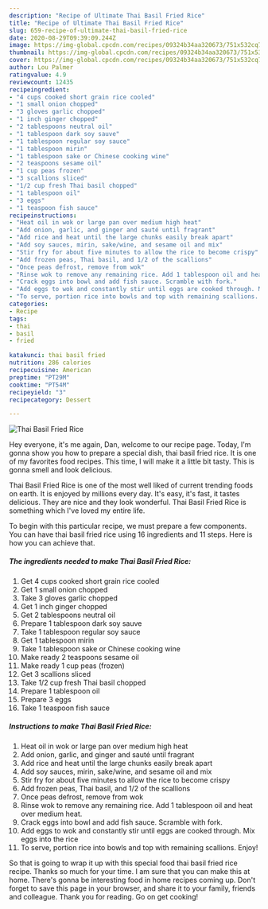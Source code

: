 ```yaml
---
description: "Recipe of Ultimate Thai Basil Fried Rice"
title: "Recipe of Ultimate Thai Basil Fried Rice"
slug: 659-recipe-of-ultimate-thai-basil-fried-rice
date: 2020-08-29T09:39:09.244Z
image: https://img-global.cpcdn.com/recipes/09324b34aa320673/751x532cq70/thai-basil-fried-rice-recipe-main-photo.jpg
thumbnail: https://img-global.cpcdn.com/recipes/09324b34aa320673/751x532cq70/thai-basil-fried-rice-recipe-main-photo.jpg
cover: https://img-global.cpcdn.com/recipes/09324b34aa320673/751x532cq70/thai-basil-fried-rice-recipe-main-photo.jpg
author: Lou Palmer
ratingvalue: 4.9
reviewcount: 12435
recipeingredient:
- "4 cups cooked short grain rice cooled"
- "1 small onion chopped"
- "3 gloves garlic chopped"
- "1 inch ginger chopped"
- "2 tablespoons neutral oil"
- "1 tablespoon dark soy sauve"
- "1 tablespoon regular soy sauce"
- "1 tablespoon mirin"
- "1 tablespoon sake or Chinese cooking wine"
- "2 teaspoons sesame oil"
- "1 cup peas frozen"
- "3 scallions sliced"
- "1/2 cup fresh Thai basil chopped"
- "1 tablespoon oil"
- "3 eggs"
- "1 teaspoon fish sauce"
recipeinstructions:
- "Heat oil in wok or large pan over medium high heat"
- "Add onion, garlic, and ginger and sauté until fragrant"
- "Add rice and heat until the large chunks easily break apart"
- "Add soy sauces, mirin, sake/wine, and sesame oil and mix"
- "Stir fry for about five minutes to allow the rice to become crispy"
- "Add frozen peas, Thai basil, and 1/2 of the scallions"
- "Once peas defrost, remove from wok"
- "Rinse wok to remove any remaining rice. Add 1 tablespoon oil and heat over medium heat."
- "Crack eggs into bowl and add fish sauce. Scramble with fork."
- "Add eggs to wok and constantly stir until eggs are cooked through. Mix eggs into the rice"
- "To serve, portion rice into bowls and top with remaining scallions. Enjoy!"
categories:
- Recipe
tags:
- thai
- basil
- fried

katakunci: thai basil fried 
nutrition: 286 calories
recipecuisine: American
preptime: "PT29M"
cooktime: "PT54M"
recipeyield: "3"
recipecategory: Dessert

---
```



![Thai Basil Fried Rice](https://img-global.cpcdn.com/recipes/09324b34aa320673/751x532cq70/thai-basil-fried-rice-recipe-main-photo.jpg)

Hey everyone, it's me again, Dan, welcome to our recipe page. Today, I'm gonna show you how to prepare a special dish, thai basil fried rice. It is one of my favorites food recipes. This time, I will make it a little bit tasty. This is gonna smell and look delicious.

Thai Basil Fried Rice is one of the most well liked of current trending foods on earth. It is enjoyed by millions every day. It's easy, it's fast, it tastes delicious. They are nice and they look wonderful. Thai Basil Fried Rice is something which I've loved my entire life.




To begin with this particular recipe, we must prepare a few components. You can have thai basil fried rice using 16 ingredients and 11 steps. Here is how you can achieve that.

<!--inarticleads1-->

##### The ingredients needed to make Thai Basil Fried Rice:

1. Get 4 cups cooked short grain rice cooled
1. Get 1 small onion chopped
1. Take 3 gloves garlic chopped
1. Get 1 inch ginger chopped
1. Get 2 tablespoons neutral oil
1. Prepare 1 tablespoon dark soy sauve
1. Take 1 tablespoon regular soy sauce
1. Get 1 tablespoon mirin
1. Take 1 tablespoon sake or Chinese cooking wine
1. Make ready 2 teaspoons sesame oil
1. Make ready 1 cup peas (frozen)
1. Get 3 scallions sliced
1. Take 1/2 cup fresh Thai basil chopped
1. Prepare 1 tablespoon oil
1. Prepare 3 eggs
1. Take 1 teaspoon fish sauce




<!--inarticleads2-->

##### Instructions to make Thai Basil Fried Rice:

1. Heat oil in wok or large pan over medium high heat
1. Add onion, garlic, and ginger and sauté until fragrant
1. Add rice and heat until the large chunks easily break apart
1. Add soy sauces, mirin, sake/wine, and sesame oil and mix
1. Stir fry for about five minutes to allow the rice to become crispy
1. Add frozen peas, Thai basil, and 1/2 of the scallions
1. Once peas defrost, remove from wok
1. Rinse wok to remove any remaining rice. Add 1 tablespoon oil and heat over medium heat.
1. Crack eggs into bowl and add fish sauce. Scramble with fork.
1. Add eggs to wok and constantly stir until eggs are cooked through. Mix eggs into the rice
1. To serve, portion rice into bowls and top with remaining scallions. Enjoy!




So that is going to wrap it up with this special food thai basil fried rice recipe. Thanks so much for your time. I am sure that you can make this at home. There's gonna be interesting food in home recipes coming up. Don't forget to save this page in your browser, and share it to your family, friends and colleague. Thank you for reading. Go on get cooking!
